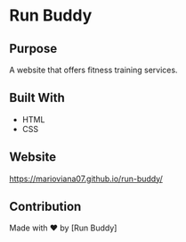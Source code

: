 # Run Buddy

## Purpose
A website that offers fitness training services.

## Built With
* HTML
* CSS

## Website
https://marioviana07.github.io/run-buddy/

## Contribution
Made with ❤️ by [Run Buddy]
